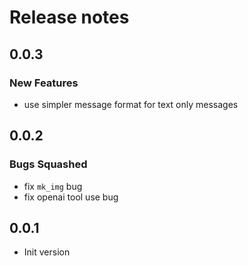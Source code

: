 # Release notes

<!-- do not remove -->

## 0.0.3

### New Features

- use simpler message format for text only messages 

## 0.0.2

### Bugs Squashed

- fix `mk_img` bug
- fix openai tool use bug

## 0.0.1

- Init version

